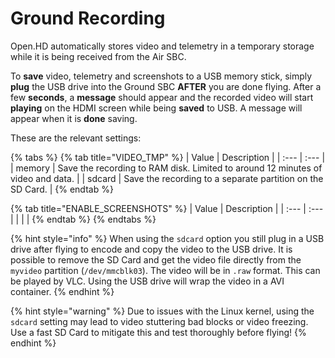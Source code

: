 # Ground Recording

Open.HD automatically stores video and telemetry in a temporary storage while it is being received from the Air SBC. 

To **save** video, telemetry and screenshots to a USB memory stick, simply **plug** the USB drive into the Ground SBC **AFTER** you are done flying. After a few **seconds**, a **message** should appear and the recorded video will start **playing** on the HDMI screen while being **saved** to USB. A message will appear when it is **done** saving.

These are the relevant settings:

{% tabs %}
{% tab title="VIDEO\_TMP" %}
| Value | Description |
| :--- | :--- |
| memory | Save the recording to RAM disk. Limited to around 12 minutes of video and data. |
| sdcard | Save the recording to a separate partition on the SD Card. |
{% endtab %}

{% tab title="ENABLE\_SCREENSHOTS" %}
| Value | Description |
| :--- | :--- |
|  |  |
{% endtab %}
{% endtabs %}

{% hint style="info" %}
When using the `sdcard` option you still plug in a USB drive after flying to encode and copy the video to the USB drive. It is possible to remove the SD Card and get the video file directly from the `myvideo` partition \(`/dev/mmcblk03`\). The video will be in `.raw` format. This can be played by VLC. Using the USB drive will wrap the video in a AVI container.
{% endhint %}

{% hint style="warning" %}
Due to issues with the Linux kernel, using the `sdcard` setting may lead to video stuttering bad blocks or video freezing. Use a fast SD Card to mitigate this and test thoroughly before flying!
{% endhint %}


